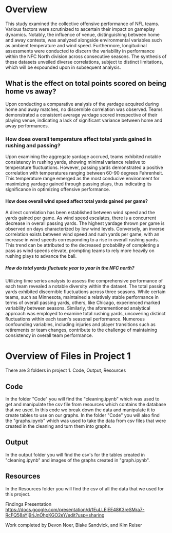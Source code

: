 
# Overview

This study examined the collective offensive performance of NFL teams. Various factors were scrutinized to ascertain their impact on gameplay dynamics. Notably, the influence of venue, distinguishing between home and away contests, was analyzed alongside environmental variables such as ambient temperature and wind speed. Furthermore, longitudinal assessments were conducted to discern the variability in performance within the NFC North division across consecutive seasons. The synthesis of these datasets unveiled diverse correlations, subject to distinct limitations, which will be expounded upon in subsequent analysis.


## What is the effect on total points scored on being home vs away? 

Upon conducting a comparative analysis of the yardage acquired during home and away matches, no discernible correlation was observed. Teams demonstrated a consistent average yardage scored irrespective of their playing venue, indicating a lack of significant variance between home and away performances.


### How does overall temperature affect total yards gained in rushing and passing? 

Upon examining the aggregate yardage accrued, teams exhibited notable consistency in rushing yards, showing minimal variance relative to temperature fluctuations. However, passing yards demonstrated a positive correlation with temperatures ranging between 60-90 degrees Fahrenheit. This temperature range emerged as the most conducive environment for maximizing yardage gained through passing plays, thus indicating its significance in optimizing offensive performance.

#### How does overall wind speed affect total yards gained per game? 

A direct correlation has been established between wind speed and the yards gained per game. As wind speed escalates, there is a concurrent decrease in overall passing yards. The highest yardage thrown per game is observed on days characterized by low wind levels. Conversely, an inverse correlation exists between wind speed and rush yards per game, with an increase in wind speeds corresponding to a rise in overall rushing yards. This trend can be attributed to the decreased probability of completing a pass as wind speeds elevate, prompting teams to rely more heavily on rushing plays to advance the ball.


##### How do total yards fluctuate year to year in the NFC north?

Utilizing time series analysis to assess the comprehensive performance of each team revealed a notable diversity within the dataset. The total passing yards exhibited discernible fluctuations across three seasons. While certain teams, such as Minnesota, maintained a relatively stable performance in terms of overall passing yards, others, like Chicago, experienced marked variability between seasons.
Similarly, the aforementioned analytical approach was employed to examine total rushing yards, uncovering distinct fluctuations within each team's seasonal performance. Numerous confounding variables, including injuries and player transitions such as retirements or team changes, contribute to the challenge of maintaining consistency in overall team performance.

# Overview of Files in Project 1

There are 3 folders in project 1. Code, Output, Resources

## Code

In the folder "Code" you will find the "cleaning.ipynb" which was used to get and manipulate the csv file from resources which contains the database that we used. In this code we break down the data and manipulate it to create tables to use on our graphs.
In the folder "Code" you will also find the "graphs.ipynb" which was used to take the data from csv files that were created in the cleaning and turn them into graphs. 

## Output

In the output folder you will find the csv's for the tables created in "cleaning.ipynb" and images of the graphs created in "graph.ipynb".

## Resources 

In the Resources folder you will find the csv of all the data that we used for this project.


Findings Presentation
https://docs.google.com/presentation/d/1EuLLElEE48K3reSMra7-RcFQ58aYj9rjJnOhpKGO2eY/edit?usp=sharing 

Work completed by Devon Noer, Blake Sandvick, and Kim Reiser
